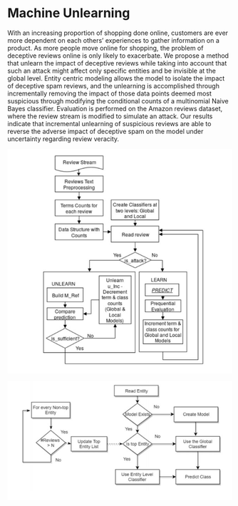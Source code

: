 # Machine Unlearning

With an increasing proportion of shopping done online, customers are ever more dependent on each others’ experiences to gather information on a product. As more people move online for shopping, the problem of deceptive reviews online is only likely to exacerbate. We propose a method that unlearn the impact of deceptive reviews while taking into account that such an attack might affect only specific entities and be invisible at the global level. Entity centric modeling allows the model to isolate the impact of deceptive spam reviews, and the unlearning is accomplished through incrementally removing the impact of those data points deemed most suspicious through modifying the conditional counts of a multinomial Naive Bayes classifier. Evaluation
is performed on the Amazon reviews dataset, where the review stream is modified to simulate an attack. Our results indicate that incremental unlearning of suspicious reviews are able to reverse the adverse impact of deceptive spam on the model under uncertainty regarding review veracity.


![](img/workflow.jpg)

![](img/prediction_workflow.jpg)